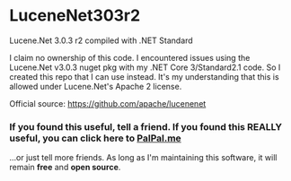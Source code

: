 # LuceneNet303r2
Lucene.Net 3.0.3 r2 compiled with .NET Standard

I claim no ownership of this code. I encountered issues using the Lucene.Net v3.0.3 nuget pkg with my .NET Core 3/Standard2.1 code. So I created this repo that I can use instead. It's my understanding that this is allowed under Lucene.Net's Apache 2 license.

Official source: https://github.com/apache/lucenenet

### If you found this useful, tell a friend. If you found this REALLY useful, you can click here to [PalPal.me](https://paypal.me/mcrackan?locale.x=en_us)
...or just tell more friends. As long as I'm maintaining this software, it will remain **free** and **open source**.

